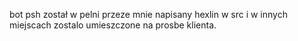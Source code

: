 bot psh został w pelni przeze mnie napisany 
hexlin w src i w innych miejscach zostalo umieszczone na prosbe klienta.
